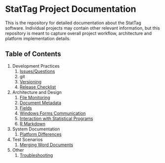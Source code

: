 # StatTag Project Documentation

This is the repository for detailed documentation about the StatTag software.  Individual projects may contain other relevant information, but this repository is meant to capture overall project workflow, architecture and platform implementation details.

## Table of Contents
1. Development Practices
    1. [Issues/Questions](Issues.md)
    2. git
    3. [Versioning](Versioning.md)
    4. [Release Checklist](Releases.md)
2. Architecture and Design
    1. [File Monitoring](FileMonitoring.md)
    2. [Document Metadata](DocumentMetadata.md)
    3. [Fields](Fields.md)
    3. [Windows Forms Communication](WindowsForms.md)
    4. [Interaction with Statistical Programs](Windows-StatisticalPrograms.md)
    4. [R Markdown](RMarkdown.md)
3. System Documentation
    1. [Platform Differences](PlatformDifferences.md)
4. Test Scenarios
	1. [Merging Word Documents](Test-MergeDocuments.md)
5. Other
    1. [Troubleshooting](Troubleshooting.md)
